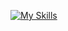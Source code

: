 [![My Skills](https://skillicons.dev/icons?i=bootstrap,tailwindcss,materialui,javascript,typescript,react,redux,nextjs,reactnative,nodejs,express,mongodb,mysql,prisma,postgresql)](https://skillicons.dev)
